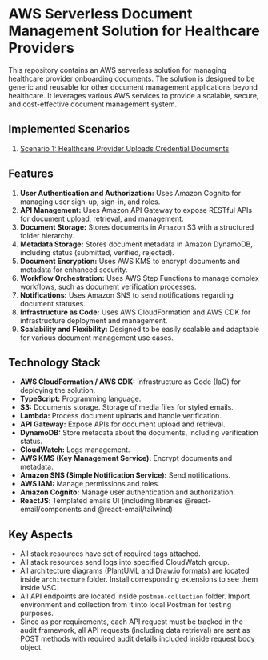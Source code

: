 # AWS Serverless Document Management Solution for Healthcare Providers

This repository contains an AWS serverless solution for managing healthcare provider onboarding documents. The solution is designed to be generic and reusable for other document management applications beyond healthcare. It leverages various AWS services to provide a scalable, secure, and cost-effective document management system.

## Implemented Scenarios

1. [Scenario 1: Healthcare Provider Uploads Credential Documents](https://github.com/daria-serkova/aws-cdk/tree/main/documents-management-services/healthcare-providers-documents-management/scenarios/upload-credential-documents)

## Features

1. **User Authentication and Authorization:** Uses Amazon Cognito for managing user sign-up, sign-in, and roles.
2. **API Management:** Uses Amazon API Gateway to expose RESTful APIs for document upload, retrieval, and management.
3. **Document Storage:** Stores documents in Amazon S3 with a structured folder hierarchy.
4. **Metadata Storage:** Stores document metadata in Amazon DynamoDB, including status (submitted, verified, rejected).
5. **Document Encryption:** Uses AWS KMS to encrypt documents and metadata for enhanced security.
6. **Workflow Orchestration:** Uses AWS Step Functions to manage complex workflows, such as document verification processes.
7. **Notifications:** Uses Amazon SNS to send notifications regarding document statuses.
8. **Infrastructure as Code:** Uses AWS CloudFormation and AWS CDK for infrastructure deployment and management.
9. **Scalability and Flexibility:** Designed to be easily scalable and adaptable for various document management use cases.

## Technology Stack

- **AWS CloudFormation / AWS CDK:** Infrastructure as Code (IaC) for deploying the solution.
- **TypeScript:** Programming language.
- **S3:** Documents storage. Storage of media files for styled emails.
- **Lambda:** Process document uploads and handle verification.
- **API Gateway:** Expose APIs for document upload and retrieval.
- **DynamoDB:** Store metadata about the documents, including verification status.
- **CloudWatch:** Logs management.
- **AWS KMS (Key Management Service):** Encrypt documents and metadata.
- **Amazon SNS (Simple Notification Service):** Send notifications.
- **AWS IAM:** Manage permissions and roles.
- **Amazon Cognito:** Manage user authentication and authorization.
- **ReactJS**: Templated emails UI (including libraries @react-email/components and @react-email/tailwind)


## Key Aspects

- All stack resources have set of required tags attached.
- All stack resources send logs into specified CloudWatch group.
- All architecture diagrams (PlantUML and Draw.io formats) are located inside `architecture` folder. Install corresponding extensions to see them inside VSC.
- All API endpoints are located inside `postman-collection` folder. Import environment and collection from it into local Postman for testing purposes.
- Since as per requirements, each API request must be tracked in the audit framework, all API requests (including data retrieval) are sent as POST methods with required audit details included inside request body object. 